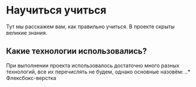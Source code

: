 
# Научиться учиться
Тут мы расскажем вам, как правильно учиться. В проекте скрыты великие знания.

## Какие технологии использовались?
При выполнении проекта использовалось достаточно много разных технологий, все их перечислять не будем, однако основные назовём:
..* Флексбокс-верстка




